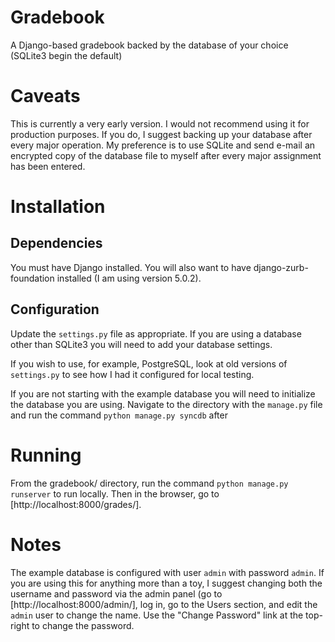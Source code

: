 Gradebook
=========

A Django-based gradebook backed by the database of your choice
(SQLite3 begin the default)

Caveats
=======

This is currently a very early version. I would not recommend using it
for production purposes. If you do, I suggest backing up your database
after every major operation. My preference is to use SQLite and send
e-mail an encrypted copy of the database file to myself after every
major assignment has been entered.

Installation
============

Dependencies
------------

You must have Django installed. You will also want to have
django-zurb-foundation installed (I am using version 5.0.2).

Configuration
-------------

Update the `settings.py` file as appropriate. If you are using a
database other than SQLite3 you will need to add your database
settings.

If you wish to use, for example, PostgreSQL, look at old versions of
`settings.py` to see how I had it configured for local testing.

If you are not starting with the example database you will need to
initialize the database you are using. Navigate to the directory with
the `manage.py` file and run the command `python manage.py syncdb` after 

Running
=======

From the gradebook/ directory, run the command `python manage.py
runserver` to run locally. Then in the browser, go to
[http://localhost:8000/grades/].

Notes
=====

The example database is configured with user `admin` with password
`admin`. If you are using this for anything more than a toy, I suggest
changing both the username and password via the admin panel (go to
[http://localhost:8000/admin/], log in, go to the Users section, and
edit the `admin` user to change the name. Use the "Change Password"
link at the top-right to change the password.